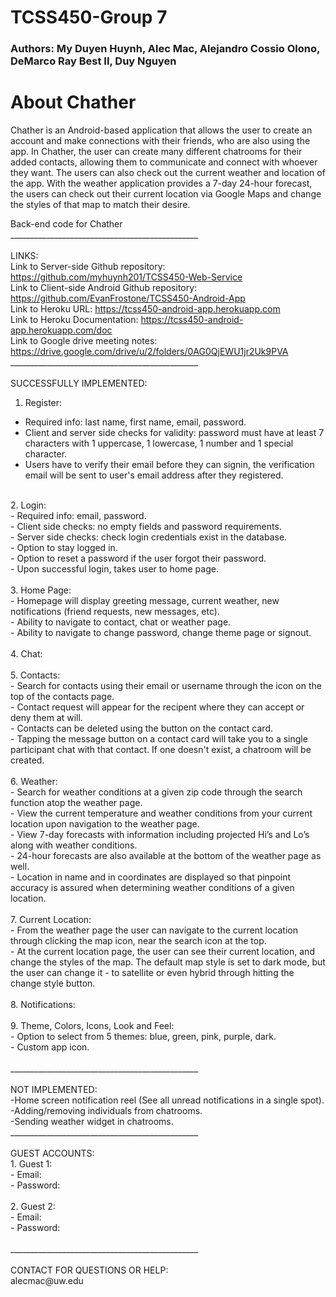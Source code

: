 # TCSS450-Group 7
### Authors: My Duyen Huynh, Alec Mac, Alejandro Cossio Olono, DeMarco Ray Best II, Duy Nguyen
# About Chather
Chather is an Android-based application that allows the user to create an account and make connections with their friends, who are also using the app. In Chather, the user can 
create many different chatrooms for their added contacts, allowing them to communicate and connect with whoever they want. The users can also check out the current weather and location of the app. With the weather application provides a 7-day 24-hour forecast, the users can check out their current location via Google Maps and change the styles of that map to match their desire. <br />


Back-end code for Chather <br />
_______________________________________________<br /><br />
LINKS: <br />
Link to Server-side Github repository: https://github.com/myhuynh201/TCSS450-Web-Service <br />
Link to Client-side Android Github repository: https://github.com/EvanFrostone/TCSS450-Android-App <br />
Link to Heroku URL: https://tcss450-android-app.herokuapp.com <br />
Link to Heroku Documentation: https://tcss450-android-app.herokuapp.com/doc <br />
Link to Google drive meeting notes: https://drive.google.com/drive/u/2/folders/0AG0QjEWU1jr2Uk9PVA <br />
_______________________________________________<br /><br />
SUCCESSFULLY IMPLEMENTED: <br />
1. Register:  <br />
- Required info: last name, first name, email, password.<br />
- Client and server side checks for validity: password must have at least 7 characters with 1 uppercase, 1 lowercase, 1 number and 1 special character.<br />
- Users have to verify their email before they can signin, the verification email will be sent to user's email address after they registered.<br />
<br />
2. Login: <br />
- Required info: email, password.<br />
- Client side checks: no empty fields and password requirements.<br />
- Server side checks: check login credentials exist in the database.<br />
- Option to stay logged in.<br />
- Option to reset a password if the user forgot their password.<br />
- Upon successful login, takes user to home page.<br />
<br />
3. Home Page: <br />
- Homepage will display greeting message, current weather, new notifications (friend requests, new messages, etc).<br />
- Ability to navigate to contact, chat or weather page.<br />
- Ability to navigate to change password, change theme page or signout.<br />
<br />
4. Chat: <br />
<br />
5. Contacts: <br />
- Search for contacts using their email or username through the icon on the top of the contacts page. <br />
- Contact request will appear for the recipent where they can accept or deny them at will.<br />
- Contacts can be deleted using the button on the contact card.<br />
- Tapping the message button on a contact card will take you to a single participant chat with that contact. If one doesn't exist, a chatroom will be created.<br /> 
<br />
6. Weather: <br />
- Search for weather conditions at a given zip code through the search function atop the weather page.<br />
- View the current temperature and weather conditions from your current location upon navigation to the weather page.<br />
- View 7-day forecasts with information including projected Hi’s and Lo’s along with weather conditions.<br />
- 24-hour forecasts are also available at the bottom of the weather page as well.<br />
- Location in name and in coordinates are displayed so that pinpoint accuracy is assured when determining weather conditions of a given location. <br />
<br />
7. Current Location: <br /> 
- From the weather page the user can navigate to the current location through clicking the map icon, near the search icon at the top. <br />
- At the current location page, the user can see their current location, and change the styles of the map. The default map style is set to dark mode, but the user can change it 
- to satellite or even hybrid through hitting the change style button. <br />
<br />
8. Notifications: <br />
<br />
9. Theme, Colors, Icons, Look and Feel: <br />
- Option to select from 5 themes: blue, green, pink, purple, dark.<br />
- Custom app icon.<br />
<br />
_______________________________________________<br /><br />
NOT IMPLEMENTED: <br />
-Home screen notification reel (See all unread notifications in a single spot).<br />
-Adding/removing individuals from chatrooms.<br />
-Sending weather widget in chatrooms.<br />
_______________________________________________<br /><br />
GUEST ACCOUNTS:<br />
1. Guest 1: <br />
- Email: <br />
- Password: <br />
<br />
2. Guest 2:<br />
- Email: <br />
- Password: <br />
<br />
_______________________________________________<br /><br />
CONTACT FOR QUESTIONS OR HELP: <br />
alecmac@uw.edu 
